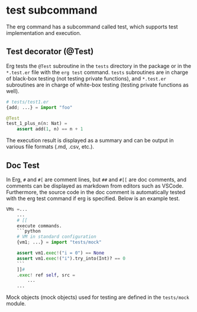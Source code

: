 # test subcommand

The erg command has a subcommand called test, which supports test implementation and execution.

## Test decorator (@Test)

Erg tests the `@Test` subroutine in the `tests` directory in the package or in the `*.test.er` file with the `erg test` command.
`tests` subroutines are in charge of black-box testing (not testing private functions), and `*.test.er` subroutines are in charge of white-box testing (testing private functions as well).

```python
# tests/test1.er
{add; ...} = import "foo"

@Test
test_1_plus_n(n: Nat) =
    assert add(1, n) == n + 1
```

The execution result is displayed as a summary and can be output in various file formats (.md, .csv, etc.).

## Doc Test

In Erg, `#` and `#[` are comment lines, but `##` and `#[[` are doc comments, and comments can be displayed as markdown from editors such as VSCode.
Furthermore, the source code in the doc comment is automatically tested with the erg test command if erg is specified.
Below is an example test.

```python
VMs =...
    ...
    # [[
    execute commands.
    ```python
    # VM in standard configuration
    {vm1; ...} = import "tests/mock"

    assert vm1.exec!("i = 0") == None
    assert vm1.exec!("i").try_into(Int)? == 0
    ```
    ]]# 
    .exec! ref self, src =
        ...
    ...
```

Mock objects (mock objects) used for testing are defined in the `tests/mock` module.
